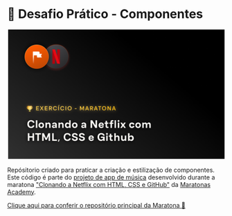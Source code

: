 # 🏁 Desafio Prático - Componentes

<p align="center">
  <img width=500 src="./assets/images/cover.png" />
</p>

Repósitorio criado para praticar a criação e estilização de componentes. Este código é parte do [projeto de app de música]() desenvolvido durante a maratona ["Clonando a Netflix com HTML, CSS e GitHub"](https://www.maratonas.academy/maratona-netflix) da [Maratonas Academy](https://www.maratonas.academy/).

 [Clique aqui para conferir o repositório principal da Maratona 🏁](https://github.com/guilhermeomt/clonando-a-netflix)